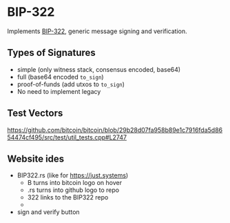 # BIP-322

Implements
[BIP-322](https://github.com/bitcoin/bips/blob/master/bip-0322.mediawiki),
generic message signing and verification.


## Types of Signatures 

- simple (only witness stack, consensus encoded, base64)
- full (base64 encoded `to_sign`)
- proof-of-funds (add utxos to `to_sign`)
- No need to implement legacy  

## Test Vectors

https://github.com/bitcoin/bitcoin/blob/29b28d07fa958b89e1c7916fda5d8654474cf495/src/test/util_tests.cpp#L2747

## Website ides

- BIP322.rs (like for https://just.systems)
    - B turns into bitcoin logo on hover
    - .rs turns into github logo to repo
    - 322 links to the BIP322 repo 
    - 
- sign and verify button
